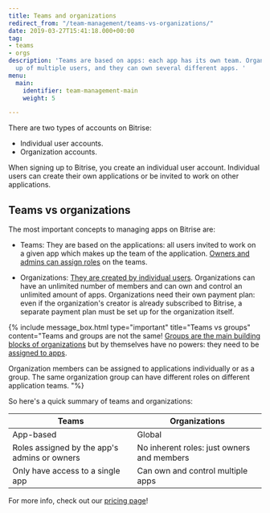```yaml
---
title: Teams and organizations
redirect_from: "/team-management/teams-vs-organizations/"
date: 2019-03-27T15:41:18.000+00:00
tag:
- teams
- orgs
description: 'Teams are based on apps: each app has its own team. Organizations are made
  up of multiple users, and they can own several different apps. '
menu:
  main:
    identifier: team-management-main
    weight: 5

---
```

There are two types of accounts on Bitrise:

* Individual user accounts.
* Organization accounts.

When signing up to Bitrise, you create an individual user account. Individual users can create their own applications or be invited to work on other applications.

## Teams vs organizations

The most important concepts to managing apps on Bitrise are:

* Teams: They are based on the applications: all users invited to work on a given app which makes up the team of the application. [Owners and admins can assign roles](/team-management/user-roles-on-app-teams/) on the teams.


* Organizations: [They are created by individual users](/team-management/organizations/creating-org/). Organizations can have an unlimited number of members and can own and control an unlimited amount of apps. Organizations need their own payment plan: even if the organization's creator is already subscribed to Bitrise, a separate payment plan must be set up for the organization itself.

{% include message_box.html type="important" title="Teams vs groups" content="Teams and groups are not the same! [Groups are the main building blocks of organizations](/team-management/organizations/members-organizations/) but by themselves have no powers: they need to be [assigned to apps](/team-management/organizations/managing-apps/#assigning-groups-to-apps).

Organization members can be assigned to applications individually or as a group. The same organization group can have different roles on different application teams. "%}

So here's a quick summary of teams and organizations:

| Teams | Organizations |
| --- | --- |
| App-based | Global |
| Roles assigned by the app's admins or owners | No inherent roles: just owners and members |
| Only have access to a single app | Can own and control multiple apps |

For more info, check out our [pricing page](https://www.bitrise.io/pricing/)!